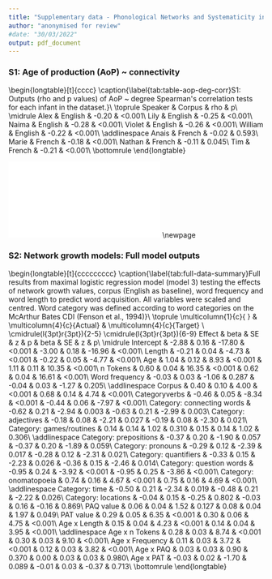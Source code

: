 ```yaml
---
title: "Supplementary data - Phonological Networks and Systematicity in Early Lexical Acquisition"
author: "anonymised for review"
#date: "30/03/2022"
output: pdf_document
---
```




### S1: Age of production (AoP) ~ connectivity


\begin{longtable}[t]{cccc}
\caption{\label{tab:table-aop-deg-corr}S1: Outputs (rho and p values) of AoP ~ degree Spearman's correlation tests for each infant in the dataset.}\\
\toprule
Speaker & Corpus & rho & p\\
\midrule
Alex & English & -0.20 & <0.001\\
Lily & English & -0.25 & <0.001\\
Naima & English & -0.28 & <0.001\\
Violet & English & -0.26 & <0.001\\
William & English & -0.22 & <0.001\\
\addlinespace
Anais & French & -0.02 & 0.593\\
Marie & French & -0.18 & <0.001\\
Nathan & French & -0.11 & 0.045\\
Tim & French & -0.21 & <0.001\\
\bottomrule
\end{longtable}



![S1: Age of production in relation to degree (z-score) of each word in the data. Individual points show individual word types produced in each month, with regression lines showing correlations for each infant. Data type (Actual vs. Target) is indexed by colour; shaded boxes show French data, un-shaded show English data.](PhonNetworksSupplementaryData-anon_files/figure-latex/Figure-AOP-deg-corr-1.pdf) 
\newpage

### S2: Network growth models: Full model outputs




\begin{longtable}[t]{ccccccccc}
\caption{\label{tab:full-data-summary}Full results from maximal logistic regression model (model 3) testing the effects of network growth values, corpus (English as baseline), word frequency and word length to predict word acquisition. All variables were scaled and centred. Word category was defined according to word categories on the McArthur Bates CDI (Fenson et al., 1994)}\\
\toprule
\multicolumn{1}{c}{ } & \multicolumn{4}{c}{Actual} & \multicolumn{4}{c}{Target} \\
\cmidrule(l{3pt}r{3pt}){2-5} \cmidrule(l{3pt}r{3pt}){6-9}
Effect & beta & SE & z & p & beta & SE & z & p\\
\midrule
Intercept & -2.88 & 0.16 & -17.80 & <0.001 & -3.00 & 0.18 & -16.96 & <0.001\\
Length & -0.21 & 0.04 & -4.73 & <0.001 & -0.22 & 0.05 & -4.77 & <0.001\\
Age & 1.04 & 0.12 & 8.93 & <0.001 & 1.11 & 0.11 & 10.35 & <0.001\\
n Tokens & 0.60 & 0.04 & 16.35 & <0.001 & 0.62 & 0.04 & 16.61 & <0.001\\
Word frequency & -0.03 & 0.03 & -1.06 & 0.287 & -0.04 & 0.03 & -1.27 & 0.205\\
\addlinespace
Corpus & 0.40 & 0.10 & 4.00 & <0.001 & 0.68 & 0.14 & 4.74 & <0.001\\
Categoryverbs & -0.46 & 0.05 & -8.34 & <0.001 & -0.44 & 0.06 & -7.97 & <0.001\\
Category: connecting words & -0.62 & 0.21 & -2.94 & 0.003 & -0.63 & 0.21 & -2.99 & 0.003\\
Category: adjectives & -0.18 & 0.08 & -2.21 & 0.027 & -0.19 & 0.08 & -2.30 & 0.021\\
Category: games/routines & 0.14 & 0.14 & 1.02 & 0.310 & 0.15 & 0.14 & 1.02 & 0.306\\
\addlinespace
Category: prepositions & -0.37 & 0.20 & -1.90 & 0.057 & -0.37 & 0.20 & -1.89 & 0.059\\
Category: pronouns & -0.29 & 0.12 & -2.39 & 0.017 & -0.28 & 0.12 & -2.31 & 0.021\\
Category: quantifiers & -0.33 & 0.15 & -2.23 & 0.026 & -0.36 & 0.15 & -2.46 & 0.014\\
Category: question words & -0.95 & 0.24 & -3.92 & <0.001 & -0.95 & 0.25 & -3.86 & <0.001\\
Category: onomatopoeia & 0.74 & 0.16 & 4.67 & <0.001 & 0.75 & 0.16 & 4.69 & <0.001\\
\addlinespace
Category: time & -0.50 & 0.21 & -2.34 & 0.019 & -0.48 & 0.21 & -2.22 & 0.026\\
Category: locations & -0.04 & 0.15 & -0.25 & 0.802 & -0.03 & 0.16 & -0.16 & 0.869\\
PAQ value & 0.06 & 0.04 & 1.52 & 0.127 & 0.08 & 0.04 & 1.97 & 0.049\\
PAT value & 0.29 & 0.05 & 6.35 & <0.001 & 0.30 & 0.06 & 4.75 & <0.001\\
Age x Length & 0.15 & 0.04 & 4.23 & <0.001 & 0.14 & 0.04 & 3.95 & <0.001\\
\addlinespace
Age x n Tokens & 0.28 & 0.03 & 8.74 & <0.001 & 0.30 & 0.03 & 9.10 & <0.001\\
Age x Frequency & 0.11 & 0.03 & 3.72 & <0.001 & 0.12 & 0.03 & 3.82 & <0.001\\
Age x PAQ & 0.03 & 0.03 & 0.90 & 0.370 & 0.00 & 0.03 & 0.03 & 0.980\\
Age x PAT & -0.03 & 0.02 & -1.70 & 0.089 & -0.01 & 0.03 & -0.37 & 0.713\\
\bottomrule
\end{longtable}


